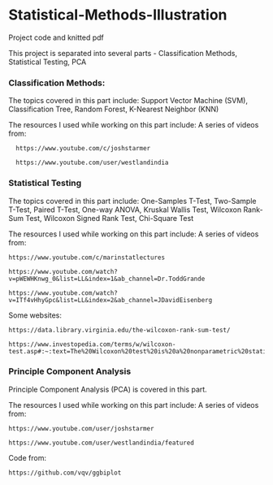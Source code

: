 # Statistical-Methods-Illustration
Project code and knitted pdf

This project is separated into several parts - Classification Methods, Statistical Testing, PCA

### Classification Methods:
  The topics covered in this part include:
    Support Vector Machine (SVM),
    Classification Tree,
    Random Forest,
    K-Nearest Neighbor (KNN)

  The resources I used while working on this part include:
    A series of videos from:
      
      https://www.youtube.com/c/joshstarmer
      
      https://www.youtube.com/user/westlandindia

### Statistical Testing
  The topics covered in this part include:
    One-Samples T-Test,
    Two-Sample T-Test,
    Paired T-Test,
    One-way ANOVA,
    Kruskal Wallis Test,
    Wilcoxon Rank-Sum Test,
    Wilcoxon Signed Rank Test,
    Chi-Square Test
    
  The resources I used while working on this part include:
    A series of videos from:
    
    https://www.youtube.com/c/marinstatlectures
    
    https://www.youtube.com/watch?v=pWEWHKnwg_0&list=LL&index=1&ab_channel=Dr.ToddGrande
    
    https://www.youtube.com/watch?v=ITf4vHhyGpc&list=LL&index=2&ab_channel=JDavidEisenberg
    
   Some websites:
    
    https://data.library.virginia.edu/the-wilcoxon-rank-sum-test/
    
    https://www.investopedia.com/terms/w/wilcoxon-test.asp#:~:text=The%20Wilcoxon%20test%20is%20a%20nonparametric%20statistical%20test,from%20one%20another%20in%20a%20statistically%20significant%20manner.
    
### Principle Component Analysis
  Principle Component Analysis (PCA) is covered in this part.
  
   The resources I used while working on this part include:
    A series of videos from:
    
    https://www.youtube.com/user/joshstarmer
    
    https://www.youtube.com/user/westlandindia/featured
    
   Code from:
   
    https://github.com/vqv/ggbiplot
